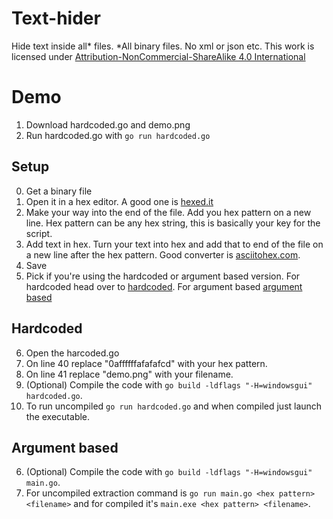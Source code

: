 # Text-hider
Hide text inside all* files.
*All binary files. No xml or json etc.
This work is licensed under [Attribution-NonCommercial-ShareAlike 4.0 International](https://creativecommons.org/licenses/by-nc-sa/4.0/)
# Demo
1. Download hardcoded.go and demo.png
2. Run hardcoded.go with ```go run hardcoded.go```
## Setup
0. Get a binary file
1. Open it in a hex editor. A good one is [hexed.it](https://hexed.it/)
2. Make your way into the end of the file. Add you hex pattern on a new line. Hex pattern can be any hex string, this is basically your key for the script.
3. Add text in hex. Turn your text into hex and add that to end of the file on a new line after the hex pattern. Good converter is [asciitohex.com](https://www.asciitohex.com/).
4. Save
5. Pick if you're using the hardcoded or argument based version. For hardcoded head over to [hardcoded](https://github.com/Juliasmatius/Text-hider#hardcoded). For argument based [argument based](https://github.com/Juliasmatius/Text-hider#argument-based)

## Hardcoded
6. Open the harcoded.go
7. On line 40 replace "0affffffafafafcd" with your hex pattern.
8. On line 41 replace "demo.png" with your filename.
9. (Optional) Compile the code with ```go build -ldflags "-H=windowsgui" hardcoded.go```.
10. To run uncompiled ```go run hardcoded.go``` and when compiled just launch the executable.

## Argument based
6. (Optional) Compile the code with ```go build -ldflags "-H=windowsgui" main.go```.
7. For uncompiled extraction command is ```go run main.go <hex pattern> <filename>``` and for compiled it's ```main.exe <hex pattern> <filename>```.
